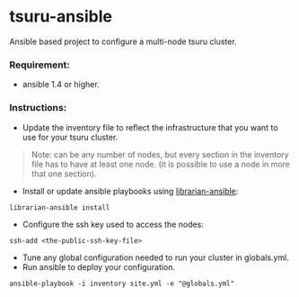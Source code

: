 # tsuru-ansible

Ansible based project to configure a multi-node tsuru cluster.

### Requirement:
* ansible 1.4 or higher.

### Instructions:
* Update the inventory file to reflect the infrastructure that you want to use for your tsuru cluster.

> Note: can be any number of nodes, but every section in the inventory file has to have at least one node. 
> (it is possible to use a node in more that one section). 

* Install or update ansible playbooks using [librarian-ansible](https://github.com/bcoe/librarian-ansible):
```
librarian-ansible install
```

* Configure the ssh key used to access the nodes:
```{r, engine='bash'}
ssh-add <the-public-ssh-key-file>
```
* Tune any global configuration needed to run your cluster in globals.yml.
* Run ansible to deploy your configuration.
```{r, engine='bash'}
ansible-playbook -i inventory site.yml -e "@globals.yml"
```
